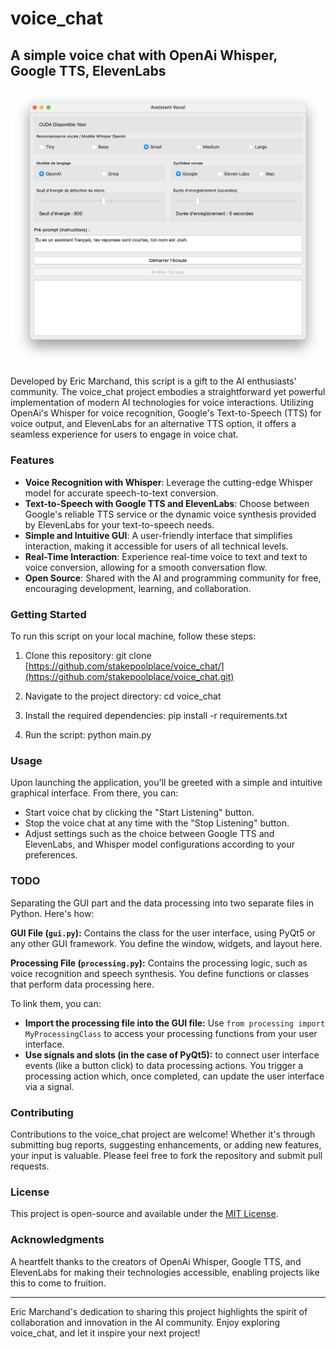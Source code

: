 # voice_chat
## A simple voice chat with OpenAi Whisper, Google TTS, ElevenLabs

![GUI Preview](gui.png)

Developed by Eric Marchand, this script is a gift to the AI enthusiasts' community. The voice_chat project embodies a straightforward yet powerful implementation of modern AI technologies for voice interactions. Utilizing OpenAi's Whisper for voice recognition, Google's Text-to-Speech (TTS) for voice output, and ElevenLabs for an alternative TTS option, it offers a seamless experience for users to engage in voice chat.

### Features
- **Voice Recognition with Whisper**: Leverage the cutting-edge Whisper model for accurate speech-to-text conversion.
- **Text-to-Speech with Google TTS and ElevenLabs**: Choose between Google's reliable TTS service or the dynamic voice synthesis provided by ElevenLabs for your text-to-speech needs.
- **Simple and Intuitive GUI**: A user-friendly interface that simplifies interaction, making it accessible for users of all technical levels.
- **Real-Time Interaction**: Experience real-time voice to text and text to voice conversion, allowing for a smooth conversation flow.
- **Open Source**: Shared with the AI and programming community for free, encouraging development, learning, and collaboration.

### Getting Started
To run this script on your local machine, follow these steps:

1. Clone this repository:
git clone [https://github.com/stakepoolplace/voice_chat/](https://github.com/stakepoolplace/voice_chat.git)

2. Navigate to the project directory:
cd voice_chat

3. Install the required dependencies:
pip install -r requirements.txt

4. Run the script:
python main.py

### Usage
Upon launching the application, you'll be greeted with a simple and intuitive graphical interface. From there, you can:
- Start voice chat by clicking the "Start Listening" button.
- Stop the voice chat at any time with the "Stop Listening" button.
- Adjust settings such as the choice between Google TTS and ElevenLabs, and Whisper model configurations according to your preferences.

### TODO
Separating the GUI part and the data processing into two separate files in Python. Here's how:

**GUI File (`gui.py`):** Contains the class for the user interface, using PyQt5 or any other GUI framework. You define the window, widgets, and layout here.

**Processing File (`processing.py`):** Contains the processing logic, such as voice recognition and speech synthesis. You define functions or classes that perform data processing here.

To link them, you can:

- **Import the processing file into the GUI file:** Use `from processing import MyProcessingClass` to access your processing functions from your user interface.
- **Use signals and slots (in the case of PyQt5):** to connect user interface events (like a button click) to data processing actions. You trigger a processing action which, once completed, can update the user interface via a signal.


### Contributing
Contributions to the voice_chat project are welcome! Whether it's through submitting bug reports, suggesting enhancements, or adding new features, your input is valuable. Please feel free to fork the repository and submit pull requests.

### License
This project is open-source and available under the [MIT License](LICENSE).

### Acknowledgments
A heartfelt thanks to the creators of OpenAi Whisper, Google TTS, and ElevenLabs for making their technologies accessible, enabling projects like this to come to fruition.

---

Eric Marchand's dedication to sharing this project highlights the spirit of collaboration and innovation in the AI community. Enjoy exploring voice_chat, and let it inspire your next project!
